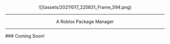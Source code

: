 <p align="center">
![](assets/20211017_225831_Frame_594.png)
</p>
<hr>
<p align="center">
A Roblox Package Manager
</p>
<hr>
### Coming Soon!
